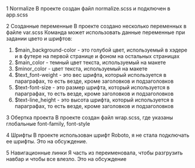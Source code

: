 1 Normalize
В проекте создан файл normalize.scss и подключен в app.scss

2 Созданные переменные
В проекте создано несколько переменных в файле var.scss
Команда может использовать данные переменные при задании цвето и шрифтов:
1) $main_background-color - это голубой цвет, используемый в хэдере и в футере на первой странице и фоном на остальных страницах
2) $main_color - темный цвет текста, используемый на макете
3) $minor_color - цвет текста, используемый на макете
4) $text_font-weight - это вес шрифта, который используется в параграфах, то есть везде, кроме заголовков и подзаголовков
5) $text-font-size - это размер шрифта, который используется в параграфах, то есть везде, кроме заголовков и подзаголовков
6) $text-line_height - это высота шрифта, который используется в параграфах, то есть везде, кроме заголовков и подзаголовков

3 Обертка проекта
В проекте создан файл wrap.scss, где указаны глобальные font-family, font-style

4 Шрифты
В проекте использован шрифт Roboto, я не стала подключать ее шрифты. Это на обсуждение.

5 Навигационные линки
Я часть из переименовала, чтобы разгрузить навбар и чтобы все влезло. Это на обсуждение